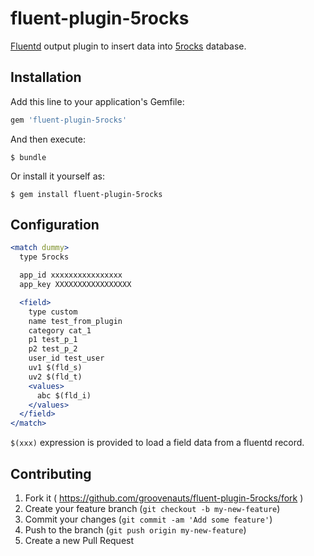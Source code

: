 # fluent-plugin-5rocks

[Fluentd](http://fluentd.org) output plugin to insert data into [5rocks](https://www.5rocks.io/) database.

## Installation

Add this line to your application's Gemfile:

```ruby
gem 'fluent-plugin-5rocks'
```

And then execute:

    $ bundle

Or install it yourself as:

    $ gem install fluent-plugin-5rocks

## Configuration

```apache
<match dummy>
  type 5rocks

  app_id xxxxxxxxxxxxxxxx
  app_key XXXXXXXXXXXXXXXXX

  <field>
    type custom
    name test_from_plugin
    category cat_1
    p1 test_p_1
    p2 test_p_2
    user_id test_user
    uv1 $(fld_s)
    uv2 $(fld_t)
    <values>
      abc $(fld_i)
    </values>
  </field>
</match>
```

`$(xxx)` expression is provided to load a field data from a fluentd record.

## Contributing

1. Fork it ( https://github.com/groovenauts/fluent-plugin-5rocks/fork )
2. Create your feature branch (`git checkout -b my-new-feature`)
3. Commit your changes (`git commit -am 'Add some feature'`)
4. Push to the branch (`git push origin my-new-feature`)
5. Create a new Pull Request
